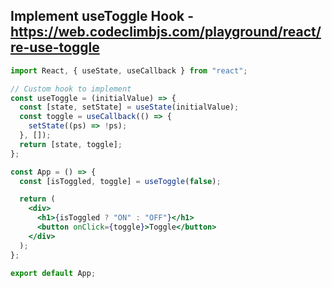 ## Implement useToggle Hook - https://web.codeclimbjs.com/playground/react/re-use-toggle

```jsx
import React, { useState, useCallback } from "react";

// Custom hook to implement
const useToggle = (initialValue) => {
  const [state, setState] = useState(initialValue);
  const toggle = useCallback(() => {
    setState((ps) => !ps);
  }, []);
  return [state, toggle];
};

const App = () => {
  const [isToggled, toggle] = useToggle(false);

  return (
    <div>
      <h1>{isToggled ? "ON" : "OFF"}</h1>
      <button onClick={toggle}>Toggle</button>
    </div>
  );
};

export default App;
```